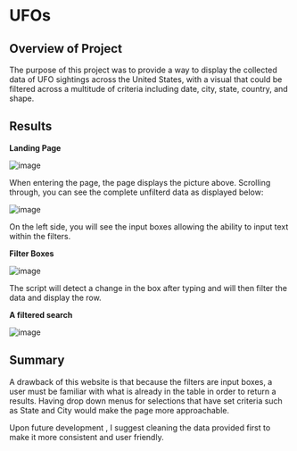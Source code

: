# UFOs
## Overview of Project
The purpose of this project was to provide a way to display the collected data of UFO sightings across the United States, with a visual that could be filtered across a multitude of criteria including date, city, state, country, and shape. 

## Results
**Landing Page**

![image](https://user-images.githubusercontent.com/100445489/167856096-908c843b-3436-4e7b-8218-e3c6256875d7.png)


When entering the page, the page displays the picture above. Scrolling through, you can see the complete unfilterd data as displayed below:

![image](https://user-images.githubusercontent.com/100445489/167856335-c4e20539-afb9-4832-9969-46961a30a465.png)




On the left side, you will see the input boxes allowing the ability to input text within the filters. 

**Filter Boxes**

![image](https://user-images.githubusercontent.com/100445489/167856403-aeb1a3a9-c3da-4b9e-bd8a-0855adc35c36.png)




The script will detect a change in the box after typing and will then filter the data and display the row.

**A filtered search**

![image](https://user-images.githubusercontent.com/100445489/167856461-820477b6-0563-429f-ad3f-09ed859dc465.png)





## Summary

A drawback of this website is that because the filters are input boxes, a user must be familiar with what is already in the table in order to return a results. Having drop down menus for selections that have set criteria such as State and City would make the page more approachable. 

Upon future development , I suggest cleaning the data provided first to make it more consistent and user friendly. 
